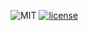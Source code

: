 
![MIT](https://img.shields.io/badge/license-MIT-blue.svg)
[![license](https://img.shields.io/github/calsev/ork.svg)](https://github.com/calsev/ork)
